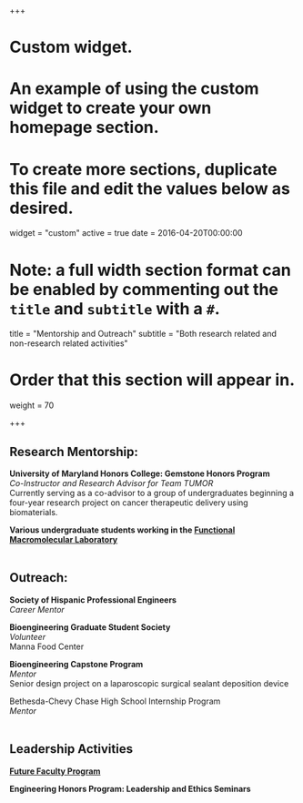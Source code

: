 +++
# Custom widget.
# An example of using the custom widget to create your own homepage section.
# To create more sections, duplicate this file and edit the values below as desired.
widget = "custom"
active = true
date = 2016-04-20T00:00:00

# Note: a full width section format can be enabled by commenting out the `title` and `subtitle` with a `#`.
title = "Mentorship and Outreach"
subtitle = "Both research related and non-research related activities"

# Order that this section will appear in.
weight = 70

+++

## Research Mentorship:

**University of Maryland Honors College: Gemstone Honors Program**  
*Co-Instructor and Research Advisor for Team TUMOR*  
Currently serving as a co-advisor to a group of undergraduates beginning a four-year research project on cancer therapeutic delivery using biomaterials.

**Various undergraduate students working in the [Functional Macromolecular Laboratory](http://fml.umd.edu/)**
<br/>
<br/>

## Outreach:

**Society of Hispanic Professional Engineers**  
*Career Mentor*

**Bioengineering Graduate Student Society**  
*Volunteer*  
Manna Food Center

**Bioengineering Capstone Program**  
*Mentor*  
Senior design project on a laparoscopic surgical sealant deposition device

Bethesda-Chevy Chase High School Internship Program  
*Mentor*
<br/>
<br/>

## Leadership Activities

**[Future Faculty Program](https://eng.umd.edu/future-faculty-program)**

**Engineering Honors Program: Leadership and Ethics Seminars**






